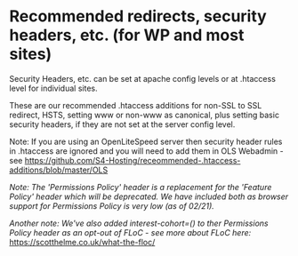 # Recommended redirects, security headers, etc. (for WP and most sites)

Security Headers, etc. can be set at apache config levels or at .htaccess level for individual sites. 

These are our recommended .htaccess additions for non-SSL to SSL redirect, HSTS, setting www or non-www as canonical, plus setting basic security headers, if they are not set at the server config level. 

Note: If you are using an OpenLiteSpeed server then security header rules in .htaccess are ignored and you will need to add them in OLS Webadmin - see https://github.com/S4-Hosting/receommended-.htaccess-additions/blob/master/OLS

*Note: The 'Permissions Policy' header is a replacement for the 'Feature Policy' header which will be deprecated. We have included both as browser support for Permissions Policy is very low (as of 02/21).*

*Another note: We've also added interest-cohort=() to ther Permissions Policy header as an opt-out of FLoC - see more about FLoC here:* https://scotthelme.co.uk/what-the-floc/
